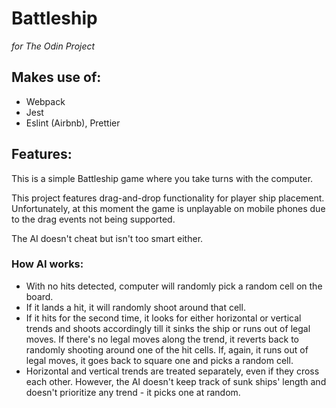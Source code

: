 # Battleship

_for The Odin Project_

## Makes use of:

- Webpack
- Jest
- Eslint (Airbnb), Prettier

## Features:

This is a simple Battleship game where you take turns with the computer.

This project features drag-and-drop functionality for player ship placement. Unfortunately, at this moment the game is unplayable on mobile phones due to the drag events not being supported.

The AI doesn't cheat but isn't too smart either.

### How AI works:

- With no hits detected, computer will randomly pick a random cell on the board.
- If it lands a hit, it will randomly shoot around that cell.
- If it hits for the second time, it looks for either horizontal or vertical trends and shoots accordingly till it sinks the ship or runs out of legal moves. If there's no legal moves along the trend, it reverts back to randomly shooting around one of the hit cells. If, again, it runs out of legal moves, it goes back to square one and picks a random cell.
- Horizontal and vertical trends are treated separately, even if they cross each other. However, the AI doesn't keep track of sunk ships' length and doesn't prioritize any trend - it picks one at random.
